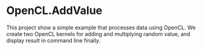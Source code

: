 # OpenCL.AddValue

This project show a simple example that processes data using OpenCL. We create two OpenCL kernels for adding and multiplying random value, and display result in command line finally.